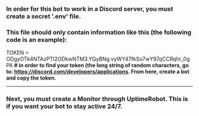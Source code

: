 ### In order for this bot to work in a Discord server, you must create a secret '.env' file. 

### This file should only contain information like this (the following code is an example):

TOKEN = ODgyOTk4NTAzPTI2ODkwNTM3.YQyBNg.vyWY47fkSo7wY97qCCRqhr_0gPA  **# in order to find your token (the long string of random characters, go to: https://discord.com/developers/applications. From here, create a bot and copy the token.**


----
### Next, you must create a Monitor through UptimeRobot. This is if you want your bot to stay active 24/7.

